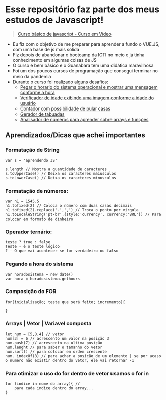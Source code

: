 # Esse repositório faz parte dos meus estudos de Javascript!
> [Curso básico de javascript - Curso em Vídeo](https://www.youtube.com/watch?v=BXqUH86F-kA&list=PLHz_AreHm4dlsK3Nr9GVvXCbpQyHQl1o1&t=0s&ab_channel=CursoemV%C3%ADdeo) 
- Eu fiz com o objetivo de me preparar para aprender a fundo o VUE.JS, com uma base de js mais solida
- Fiz depois de abandonar o bootcamp da IGTI no meio e já tinha conhecimento em algumas coisas de JS
- O curso é bem básico e o Guanabara tem uma didática maravilhosa
- Foi um dos poucos cursos de programação que consegui terminar no meio da pandemia
- Durante o curso foi realizado alguns desafios: 
  - [Pegar o horario do sistema operacional e mostrar uma mensagem conforme a hora](https://github.com/BrendaCosta/cursoemvideo-JS/tree/main/Condi%C3%A7%C3%B5es/atv1%20-%20Hora%20do%20Dia)
  - [Verificador de idade exibindo uma imagem conforme a idade do usuário](https://github.com/BrendaCosta/cursoemvideo-JS/tree/main/Condi%C3%A7%C3%B5es/atv2%20-%20Verificador%20de%20idade)
  - [Contador com possibilidade de pular casas](https://github.com/BrendaCosta/cursoemvideo-JS/tree/main/Repeti%C3%A7%C3%B5es/atv1%20-%20Vamos%20Contar)
  - [Gerador de tabuadas](https://github.com/BrendaCosta/cursoemvideo-JS/tree/main/Repeti%C3%A7%C3%B5es/atv2%20-%20Tabuada)
  - [Analisador de números para aprender sobre arrays e funções](https://github.com/BrendaCosta/cursoemvideo-JS/tree/main/Fun%C3%A7%C3%B5es/atv1%20-%20Analisador%20de%20N%C3%BAmeros)

## Aprendizados/Dicas que achei importantes

### Formatação de String
~~~
var s = 'aprendendo JS'

s.length // Mostra a quantidade de caracteres
s.toUpperCase() // Deixa os caracteres maiusculos
s.toLowerCase() // Deixa os caracteres minusculos
~~~
 
### Formatação de números:

~~~
var n1 = 1545.5
n1.tofixed(2) // Coloca o número com duas casas decimais
n1.tofixed(2).replace('.',',') // Troca o ponto por virgula
n1.toLocaleString('pt-br',{style:'currency', currency:'BRL'}) // Para colocar em formato de dinheiro
~~~

### Operador ternário:
~~~
teste ? true : false
Teste - é o teste lógico
? - O que vai acontecer se for verdadeiro ou falso
~~~

### Pegando a hora do sistema
~~~
var horadosistema = new date()
var hora = horadosistema.gethours
~~~

### Composição do FOR

~~~
for(inicialização; teste que será feito; incremento){

}
~~~


### Arrays | Vetor | Variavel composta

~~~
let num = [5,8,4] // vetor
num[3] = 6 // acrescento um valor na posição 3
num.push(7) // acrescento na ultima posição
num.lenght // para saber o tamanho do vetor
num.sort() // para colocar em ordem crescente
num. indexOf(8) // para achar a posição de um elemento | se por acaso o numero não existir dentro do vetor, ele vai retornar -1
~~~

### Para otimizar o uso do for dentro de vetor usamos o for in
~~~
for (indice in nome do array){ // 
    para cada indice dentro do array...
}
~~~
